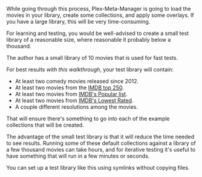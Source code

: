 While going through this process, Plex-Meta-Manager is going to load the movies in your library, create some collections, and apply some overlays.  If you have a large library, this will be very time-consuming.

For learning and testing, you would be well-advised to create a small test library of a reasonable size, where reasonable it probably below a thousand.

The author has a small library of 10 movies that is used for fast tests.

For best results *with this walkthrough*, your test library will contain:

 - At least two comedy movies released since 2012.
 - At least two movies from the [IMDB top 250](https://www.imdb.com/chart/top/).
 - At least two movies from [IMDB's Popular list](https://www.imdb.com/chart/moviemeter).
 - At least two movies from [IMDB's Lowest Rated](https://www.imdb.com/chart/bottom).
 - A couple different resolutions among the movies.

That will ensure there's something to go into each of the example collections that will be created.

The advantage of the small test library is that it will reduce the time needed to see results.  Running some of these default collections against a library of a few thousand movies can take hours, and for iterative testing it's useful to have something that will run in a few minutes or seconds.

You can set up a test library like this using symlinks without copying files.
